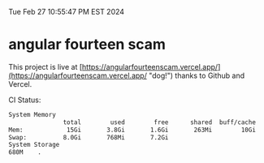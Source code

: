 Tue Feb 27 10:55:47 PM EST 2024

# angular fourteen scam


This project is live at [https://angularfourteenscam.vercel.app/](https://angularfourteenscam.vercel.app/ "dog!") thanks to Github and Vercel.

CI Status: 

```bash
System Memory
               total        used        free      shared  buff/cache   available
Mem:            15Gi       3.8Gi       1.6Gi       263Mi        10Gi        11Gi
Swap:          8.0Gi       768Mi       7.2Gi
System Storage
680M	.
```
```bash
